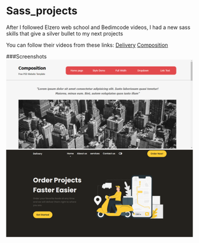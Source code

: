 # Sass_projects
After I followed Elzero web school and Bedimcode videos, I had a new sass skills that give a silver bullet to my next projects

You can follow their videos from these links:
[Delivery](https://www.youtube.com/watch?v=xOQU3YNHxJc)
[Composition](https://www.youtube.com/playlist?list=PLDoPjvoNmBAz9sluuyOWPifXvySgrGma8)

###Screenshots
![composition](https://github.com/AbdAlghaniAlbiek/Sass_projects/blob/main/snapshots/composition.png)
![delivery](https://github.com/AbdAlghaniAlbiek/Sass_projects/blob/main/snapshots/delivery.png)
